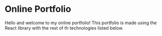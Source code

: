 # Online Portfolio

Hello and welcome to my online portfolio! This portfolio is made using the React library with the rest of th technologies listed below.
